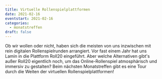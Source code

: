```yaml
---
title: Virtuelle Rollenspielplattformen
date: 2021-02-16
eventstart: 2021-02-16
categories:
  - monatstreffen
draft: false
---
```

Ob wir wollen oder nicht, haben sich die meisten von uns inzwischen mit rein digitalen Rollenspielrunden arrangiert. 
Vor fast einem Jahr hat uns Lamin in die Plattform Roll20 eingeführt. Aber welche Alternativen gibt's außer Roll20 
eigentlich noch, um das Online-Rollenspiel atmosphärisch und immersiv zu gestalten? Beim nächsten Monatstreffen gibt 
es eine Tour durch die Weiten der virtuellen Rollenspielplattformen!

